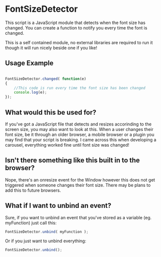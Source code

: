 # FontSizeDetector

This script is a JavaScript module that detects when the font size has changed. You can create a function to notify you every time the font is changed.

This is a self contained module, no external libraries are required to run it though it will run nicely beside one if you like!

## Usage Example

```javascript

FontSizeDetector.changed( function(e)
{
    //This code is run every time the font size has been changed
    console.log(e);
});

```

## What would this be used for?

If you've got a JavaScript file that detects and resizes accorinding to the screen size, you may also want to look at this. When a user changes their font size, be it through an older browser, a mobile browser or a plugin you may find that your script is breaking. I came across this when developing a carousel, everything worked fine until font size was changed!

## Isn't there something like this built in to the browser?

Nope, there's an onresize event for the Window however this does not get triggered when someone changes their font size. There may be plans to add this to future browsers.

## What if I want to unbind an event?

Sure, if you want to unbind an event that you've stored as a variable (eg. myFunction) just call this:

```javascript
FontSizeDetector.unbind( myFunction );
```

Or if you just want to unbind everything:

```javascript
FontSizeDetector.unbind();
```